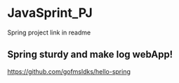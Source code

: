 # JavaSprint_PJ
 Spring project link in readme 


## Spring sturdy and make log webApp!
https://github.com/gofmsldks/hello-spring
